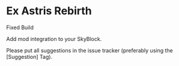 Ex Astris Rebirth
=========
Fixed Build


Add mod integration to your SkyBlock.

Please put all suggestions in the issue tracker (preferably using the [Suggestion] Tag).